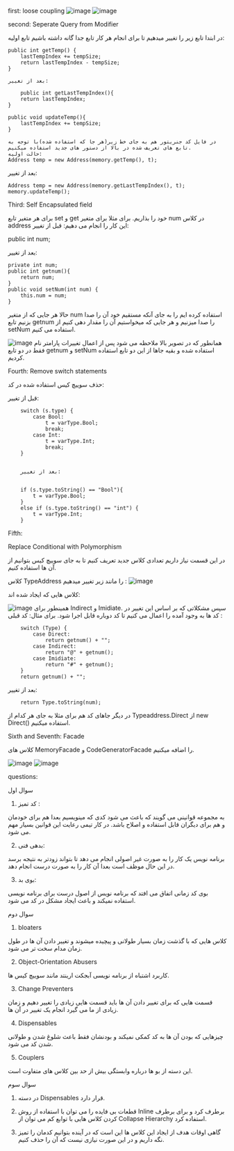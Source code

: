 first: loose coupling
![image](https://github.com/alikmr1378/softeng7/assets/87147901/380840c4-2cff-45b9-bf89-cbfbd73c91cb)
![image](https://github.com/alikmr1378/softeng7/assets/87147901/7021dbe9-afc7-4aa3-9281-8a3345902fc0)

second: 
Seperate Query from Modifier

در ابتدا تابع زیر را تغییر میدهیم تا برای انجام هر کار تابع جدا گانه داشته باشیم
تابع اولیه:

    public int getTemp() {
        lastTempIndex += tempSize;
        return lastTempIndex - tempSize;
    }
    
    بعد از تغییر:
    
        public int getLastTempIndex(){
        return lastTempIndex;
    }

    public void updateTemp(){
        lastTempIndex += tempSize;
    }
    
    در فایل کد جنریتور هم به جای خط زیر(هر جا که استفاده شده)با توجه به تابع های تعریف شده در بالا از دستور های جدید استفاده میکنیم.
    حالت اولیه:
    Address temp = new Address(memory.getTemp(), t);
بعد از تغییر:

    Address temp = new Address(memory.getLastTempIndex(), t);
    memory.updateTemp();

Third: 
Self Encapsulated field

برای هر متغیر تابع set و get خود را بذاریم. برای مثلا برای متغیر num در کلاس address این کار را انجام می دهیم:
قبل از تغییر:

public int num;

بعد از تغییر:

    private int num;
    public int getnum(){
        return num;
    }
    public void setNum(int num) {
        this.num = num;
    }

حالا هر جایی که از متغیر num استفاده کرده ایم را به جای آنکه مستقیم خود آن را صدا بزنیم تابع getnum را صدا میزنیم و هر جایی که میخواستیم آن را مقدار دهی کنیم از setNum استفاده می کنیم.

![image](https://github.com/alikmr1378/softeng7/assets/87147901/88f27eb6-ce13-44ba-965f-bf49b68c5910)
همانطور که در تصویر بالا ملاحظه می شود پس از اعمال تغییرات پارامتر نام فقط در دو تابع getnum و setNum استفاده شده و بقیه جاها از این دو تابع استفاده کردیم.

Fourth:
Remove switch statements

حذف سوییچ کیس استفاده شده در کد:

قبل از تغییر:

        switch (s.type) {
            case Bool:
                t = varType.Bool;
                break;
            case Int:
                t = varType.Int;
                break;
        }
        
        
        بعد از تغییر:
        
        
        if (s.type.toString() == "Bool"){
            t = varType.Bool;
        }
        else if (s.type.toString() == "int") {
            t = varType.Int;
        }


Fifth:

Replace Conditional with Polymorphism

در این قسمت نیاز داریم تعدادی کلاس جدید تعریف کنیم تا به جای سوییچ کیس بتوانیم از آن ها استفاده کنیم.

کلاس TypeAddress را مانند زیر تغییر میدهیم :
![image](https://github.com/alikmr1378/softeng7/assets/87147901/b54c3e23-1924-4ef5-961e-39293bdfc74c)



کلاس هایی که ایجاد شده اند:

![image](https://github.com/alikmr1378/softeng7/assets/87147901/907c6b26-984f-4651-9864-52c315244c65)
همینطور برای Indirect و Imidiate.
سپس مشکلاتی که بر اساس این تغییر در کد ها به وجود آمده را اعمال می کنیم تا کد دوباره قابل اجرا شود.
برای مثال: کد قبلی :


        switch (Type) {
            case Direct:
                return getnum() + "";
            case Indirect:
                return "@" + getnum();
            case Imidiate:
                return "#" + getnum();
        }
        return getnum() + "";


بعد از تغییر:

        return Type.toString(num);


در دیگر جاهای کد هم برای مثلا به جای هر کدام از Typeaddress.Direct از new Direct() استفاده میکنیم.


Sixth and Seventh:
Facade

کلاس های MemoryFacade و CodeGeneratorFacade را اضافه میکنیم.

![image](https://github.com/alikmr1378/softeng7/assets/87147901/e8786480-dd75-49c2-be8a-c8eddb59d917)
![image](https://github.com/alikmr1378/softeng7/assets/87147901/ae7fc80b-edb9-4860-ae9f-278825ba1d1f)


questions:

سوال اول

1. کد تمیز :

به مجموعه قوانینی می گویند که باعث می شود کدی که مینویسیم بعدا هم برای خودمان و هم برای دیگران قابل استفاده و اصلاح باشد. در کار تیمی رعایت این قوانین بسیار مهم می شود.

2. بدهی فنی:

برنامه نویس یک کار را به صورت غیر اصولی انجام می دهد تا بتواند زودتر به نتیجه برسد در این حال موظف است بعدا آن کار را به صورت درست انجام دهد.

3. بوی بد:

بوی کد زمانی اتفاق می افتد که برنامه نویس از اصول درست برای برنامه نویسی استفاده نمیکند و باعث ایجاد مشکل در کد می شود.

سوال دوم

1. bloaters

کلاس هایی که با گذشت زمان بسیار طولانی و پیچیده میشوند و تغییر دادن آن ها در طول زمان مدام سخت تر می شود.

2. Object-Orientation Abusers

کاربرد اشتباه از برنامه نویسی آبجکت ارینتد مانند سوییچ کیس ها.

3.  Change Preventers

قسمت هایی که برای تغییر دادن آن ها باید قسمت هایی زیادی را تغییر دهیم و زمان زیادی از ما می گیرد انجام یک تغییر در آن ها.

4. Dispensables

چیزهایی که بودن آن ها به کد کمکی نمیکند و بودنشان فقط باعث شلوغ شدن و طولانی شدن کد می شود.

5. Couplers

این دسته از بو ها درباره وابستگی بیش از حد بین کلاس های متفاوت است.

سوال سوم

1. در دسته Dispensables قرار دارد.

2. قطعات بی فایده را می توان با استفاده از روش Inline برطرف کرد و برای برطرف کردن کلاس هایی با توابع کم می توان از Collapse Hierarchy استفاده کرد.

3. گاهی اوقات هدف از ایجاد این کلاس ها این است که در آینده بتوانیم کدمان را تمیز نگه داریم و در این صورت نیازی نیست که آن را حذف کنیم.

 




